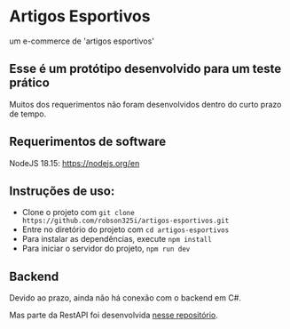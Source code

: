# Artigos Esportivos

um e-commerce de 'artigos esportivos'

## Esse é um protótipo desenvolvido para um teste prático

Muitos dos requerimentos não foram desenvolvidos dentro do curto prazo de tempo.

## Requerimentos de software
NodeJS 18.15: https://nodejs.org/en

## Instruções de uso:

- Clone o projeto com `git clone https://github.com/robson325i/artigos-esportivos.git`
- Entre no diretório do projeto com `cd artigos-esportivos`
- Para instalar as dependências, execute `npm install`
- Para iniciar o servidor do projeto, `npm run dev`

## Backend

Devido ao prazo, ainda não há conexão com o backend em C#.

Mas parte da RestAPI foi desenvolvida [nesse repositório](https://github.com/robson325i/artigos-esportivos-backend).
